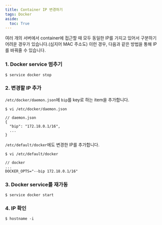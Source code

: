 ```yaml
---
title: Container IP 변경하기
tags: Docker
aside:
  toc: True
---
```


<!--more-->

여러 개의 서버에서 container에 접근할 때 모두 동일한 IP를 가지고 있어서 구분하기 어려운 경우가 있습니다.(심지어 MAC 주소도) 이런 경우, 다음과 같은 방법을 통해 IP를 바꿔줄 수 있습니다.


### 1. Docker service 멈추기

    $ service docker stop

### 2. 변경할 IP 추가
`/etc/docker/daemon.json`에 `bip`를 key로 하는 item을 추가합니다.

    $ vi /etc/docker/daemon.json

    // daemon.json
    {
      "bip": "172.18.0.1/16",
      ...
    }


`/etc/default/docker`에도 변경한 IP를 추가합니다.

    $ vi /etc/default/docker

    // docker
    ...
    DOCKER_OPTS="--bip 172.18.0.1/16"

### 3. Docker service를 재가동

    $ service docker start


### 4. IP 확인

    $ hostname -i
